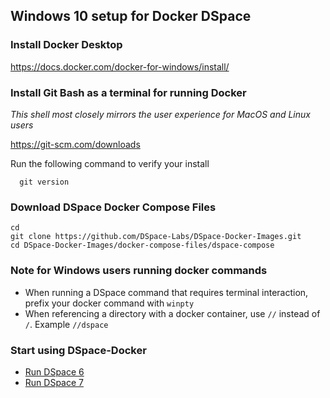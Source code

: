 ## Windows 10 setup for Docker DSpace

### Install Docker Desktop

https://docs.docker.com/docker-for-windows/install/

### Install Git Bash as a terminal for running Docker
_This shell most closely mirrors the user experience for MacOS and Linux users_

https://git-scm.com/downloads

Run the following command to verify your install
```shell
  git version
```

### Download DSpace Docker Compose Files

```shell
cd
git clone https://github.com/DSpace-Labs/DSpace-Docker-Images.git
cd DSpace-Docker-Images/docker-compose-files/dspace-compose
```

### Note for Windows users running docker commands

- When running a DSpace command that requires terminal interaction, prefix your docker command with `winpty`
- When referencing a directory with a docker container, use `//` instead of `/`.  Example `//dspace`

### Start using DSpace-Docker

- [Run DSpace 6](run.DSpace6.md)
- [Run DSpace 7](run.DSpace7.md)
